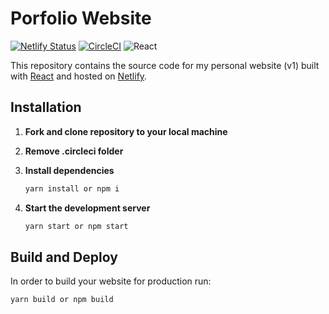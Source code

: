 # Porfolio Website

<!-- Badges -->
[![Netlify Status](https://api.netlify.com/api/v1/badges/325dcbb7-9c21-4ef1-b33b-0ff86d56288f/deploy-status)](https://app.netlify.com/sites/silly-mcclintock-2329f3/deploys) [![CircleCI](https://circleci.com/gh/gonzen2310/portfolio-gonchi.svg?style=svg)](https://circleci.com/gh/gonzen2310/portfolio-gonchi) ![React](https://img.shields.io/npm/v/react.svg)

<!-- Project Description -->
This repository contains the source code for my personal website (v1) built with [React](https://reactjs.org/) and hosted on [Netlify](https://www.netlify.com/). 

## Installation

1.  **Fork and clone repository to your local machine**

2. **Remove .circleci folder**

3.  **Install dependencies**

    ```sh
    yarn install or npm i
    ```

4.  **Start the development server**

    ```sh
    yarn start or npm start
    ```


## Build and Deploy

In order to build your website for production run:

```sh
yarn build or npm build
```

